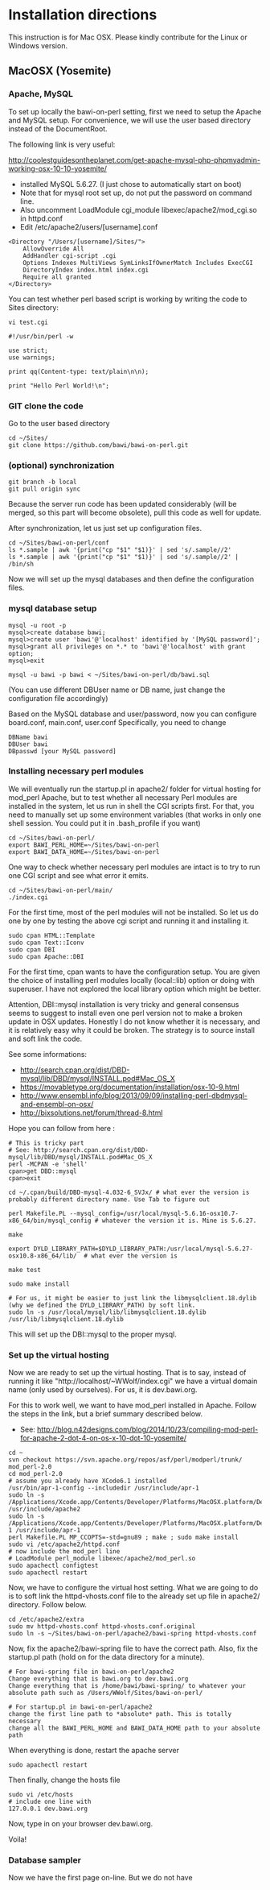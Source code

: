# Installation directions

This instruction is for Mac OSX. Please kindly contribute for the Linux or Windows version.

## MacOSX (Yosemite)

### Apache, MySQL 

To set up locally the bawi-on-perl setting, first we need to setup the Apache and MySQL setup.
For convenience, we will use the user based directory instead of the DocumentRoot.

The following link is very useful:

http://coolestguidesontheplanet.com/get-apache-mysql-php-phpmyadmin-working-osx-10-10-yosemite/

* installed MySQL 5.6.27. (I just chose to automatically start on boot)
* Note that for mysql root set up, do not put the password on command line.
* Also uncomment LoadModule cgi_module libexec/apache2/mod_cgi.so in httpd.conf
* Edit /etc/apache2/users/[username].conf

```
<Directory "/Users/[username]/Sites/">
    AllowOverride All
    AddHandler cgi-script .cgi
    Options Indexes MultiViews SymLinksIfOwnerMatch Includes ExecCGI
    DirectoryIndex index.html index.cgi
    Require all granted
</Directory>
```

You can test whether perl based script is working by writing the code to Sites directory:

```
vi test.cgi

#!/usr/bin/perl -w

use strict;
use warnings;

print qq(Content-type: text/plain\n\n);

print "Hello Perl World!\n";
```


### GIT clone the code

Go to the user based directory
```
cd ~/Sites/
git clone https://github.com/bawi/bawi-on-perl.git
```

### (optional) synchronization
```
git branch -b local
git pull origin sync
```

Because the server run code has been updated considerably (will be merged, so this part will become obsolete), pull this code as well for update.

After synchronization, let us just set up configuration files.

```
cd ~/Sites/bawi-on-perl/conf
ls *.sample | awk '{print("cp "$1" "$1)}' | sed 's/.sample//2'
ls *.sample | awk '{print("cp "$1" "$1)}' | sed 's/.sample//2' | /bin/sh
```


Now we will set up the mysql databases and then define the configuration files.

### mysql database setup

```
mysql -u root -p
mysql>create database bawi;
mysql>create user 'bawi'@'localhost' identified by '[MySQL password]';
mysql>grant all privileges on *.* to 'bawi'@'localhost' with grant option;
mysql>exit

mysql -u bawi -p bawi < ~/Sites/bawi-on-perl/db/bawi.sql
```
(You can use different DBUser name or DB name, just change the configuration file accordingly)

Based on the MySQL database and user/password, now you can configure board.conf, main.conf, user.conf
Specifically, you need to change

```
DBName bawi
DBUser bawi
DBpasswd [your MySQL password]
```

### Installing necessary perl modules

We will eventually run the startup.pl in apache2/ folder for virtual hosting for mod_perl Apache, but to test whether all necessary Perl modules are installed in the system, let us run in shell the CGI scripts first. For that, you need to manually set up some environment variables (that works in only one shell session. You could put it in .bash_profile if you want)

```
cd ~/Sites/bawi-on-perl/
export BAWI_PERL_HOME=~/Sites/bawi-on-perl
export BAWI_DATA_HOME=~/Sites/bawi-on-perl
```

One way to check whether necessary perl modules are intact is to try to run one CGI script and see what error it emits.

```
cd ~/Sites/bawi-on-perl/main/
./index.cgi
```

For the first time, most of the perl modules will not be installed. So let us do one by one by testing the above cgi script and running it and installing it.

```
sudo cpan HTML::Template
sudo cpan Text::Iconv
sudo cpan DBI
sudo cpan Apache::DBI
```

For the first time, cpan wants to have the configuration setup. You are given the choice of installing perl modules locally (local::lib) option or doing with superuser. I have not explored the local library option which might be better.

Attention, DBI::mysql installation is very tricky and general consensus seems to suggest to install even one perl version not to make a broken update in OSX updates. Honestly I do not know whether it is necessary, and it is relatively easy why it could be broken. The strategy is to source install and soft link the code.

See some informations:

* http://search.cpan.org/dist/DBD-mysql/lib/DBD/mysql/INSTALL.pod#Mac_OS_X
* https://movabletype.org/documentation/installation/osx-10-9.html
* http://www.ensembl.info/blog/2013/09/09/installing-perl-dbdmysql-and-ensembl-on-osx/ 
* http://bixsolutions.net/forum/thread-8.html

Hope you can follow from here : 
```
# This is tricky part
# See: http://search.cpan.org/dist/DBD-mysql/lib/DBD/mysql/INSTALL.pod#Mac_OS_X
perl -MCPAN -e 'shell'
cpan>get DBD::mysql
cpan>exit

cd ~/.cpan/build/DBD-mysql-4.032-6_SVJx/ # what ever the version is probably different directory name. Use Tab to figure out

perl Makefile.PL --mysql_config=/usr/local/mysql-5.6.16-osx10.7-x86_64/bin/mysql_config # whatever the version it is. Mine is 5.6.27.

make

export DYLD_LIBRARY_PATH=$DYLD_LIBRARY_PATH:/usr/local/mysql-5.6.27-osx10.8-x86_64/lib/  # what ever the version is

make test

sudo make install

# For us, it might be easier to just link the libmysqlclient.18.dylib (why we defined the DYLD_LIBRARY_PATH) by soft link.
sudo ln -s /usr/local/mysql/lib/libmysqlclient.18.dylib /usr/lib/libmysqlclient.18.dylib
```

This will set up the DBI::mysql to the proper mysql.


### Set up the virtual hosting

Now we are ready to set up the virtual hosting. That is to say, instead of running it like "http://localhost/~WWolf/index.cgi" we have a virtual domain name (only used by ourselves). For us, it is dev.bawi.org.

For this to work well, we want to have mod_perl installed in Apache. Follow the steps in the link, but a brief summary described below.

* See: http://blog.n42designs.com/blog/2014/10/23/compiling-mod-perl-for-apache-2-dot-4-on-os-x-10-dot-10-yosemite/

```
cd ~
svn checkout https://svn.apache.org/repos/asf/perl/modperl/trunk/ mod_perl-2.0
cd mod_perl-2.0
# assume you already have XCode6.1 installed
/usr/bin/apr-1-config --includedir /usr/include/apr-1
sudo ln -s /Applications/Xcode.app/Contents/Developer/Platforms/MacOSX.platform/Developer/SDKs/MacOSX10.10.sdk/usr/include/apache2 /usr/include/apache2
sudo ln -s /Applications/Xcode.app/Contents/Developer/Platforms/MacOSX.platform/Developer/SDKs/MacOSX10.10.sdk/usr/include/apr-1 /usr/include/apr-1
perl Makefile.PL MP_CCOPTS=-std=gnu89 ; make ; sudo make install
sudo vi /etc/apache2/httpd.conf
# now include the mod_perl line
# LoadModule perl_module libexec/apache2/mod_perl.so
sudo apachectl configtest
sudo apachectl restart
```

Now, we have to configure the virtual host setting. What we are going to do is to soft link the httpd-vhosts.conf file to the already set up file in apache2/ directory. Follow below.

```
cd /etc/apache2/extra
sudo mv httpd-vhosts.conf httpd-vhosts.conf.original
sudo ln -s ~/Sites/bawi-on-perl/apache2/bawi-spring httpd-vhosts.conf
```

Now, fix the apache2/bawi-spring file to have the correct path. Also, fix the startup.pl path (hold on for the data directory for a minute).

```
# For bawi-spring file in bawi-on-perl/apache2
Change everything that is bawi.org to dev.bawi.org
Change everything that is /home/bawi/bawi-spring/ to whatever your absolute path such as /Users/WWolf/Sites/bawi-on-perl/

# For startup.pl in bawi-on-perl/apache2
change the first line path to *absolute* path. This is totally necessary
change all the BAWI_PERL_HOME and BAWI_DATA_HOME path to your absolute path
```

When everything is done, restart the apache server
```
sudo apachectl restart
```

Then finally, change the hosts file
```
sudo vi /etc/hosts
# include one line with
127.0.0.1 dev.bawi.org
```

Now, type in on your browser dev.bawi.org.

Voila!

### Database sampler

Now we have the first page on-line. But we do not have 
